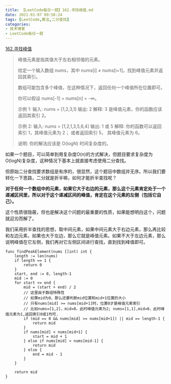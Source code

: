 ```yaml
---
title: 【LeetCode每日一题】162.寻找峰值.md
date: 2021-01-07 09:58:24
tags: [LeetCode,算法,二分查找]
categories:
- 技术博客
- LeetCode每日一题
---
```


[162.寻找峰值](https://leetcode-cn.com/problems/find-peak-element/description/)

<!-- more -->

>  峰值元素是指其值大于左右相邻值的元素。
> 
> 给定一个输入数组 nums，其中 nums[i] ≠ nums[i+1]，找到峰值元素并返回其索引。
>
> 数组可能包含多个峰值，在这种情况下，返回任何一个峰值所在位置即可。
>
> 你可以假设 nums[-1] = nums[n] = -∞。
>
> 示例 1:
> 输入: nums = [1,2,3,1]
> 输出: 2
> 解释: 3 是峰值元素，你的函数应该返回其索引 2。
>
> 示例 2:
> 输入: nums = [1,2,1,3,5,6,4]
> 输出: 1 或 5
> 解释: 你的函数可以返回索引 1，其峰值元素为 2；
> 或者返回索引 5， 其峰值元素为 6。
>
> 说明:
> 你的解法应该是 O(logN) 时间复杂度的。

如果一个题目，可以简单到用复杂度O(n)的方式解决，但题目要求复杂度为O(logN)复杂度，这种情况下基本上就直接考虑使用二分查找。

但原始二分查找要求数组是有序的，很显然，这个题目中数组并无序。所以我们要转化一下思路，二分就是折半嘛，如何才能折半查找呢？

**对于任何一个数组中的元素，如果它大于右边的元素，那么这个元素肯定处于一个递减区间里，所以对于这个递减区间的峰值，肯定在这个元素的左侧（包括它自己）。**

这个性质很隐蔽，但也是解决这个问题的最重要的性质，如果能想明白这个，问题就迎刃而解了。

我们采用折半查找的思想，取中间元素，如果中间元素大于右边元素，那么再比较和左边元素，如果也大于左边，那么它就是峰值元素。如果不大于左边元素，那么说明峰值在它左侧，我们再对它左侧区间进行查找，直到找到峰值即可。

```golang
func findPeakElement(nums []int) int {
    length := len(nums)
    if length == 1 {
        return 0
    }
    start, end := 0, length-1
    mid := 0
    for start <= end {
        mid = (start + end) / 2
        // 这里由于数组特殊性
        // 如果mid为0，那么还要判断mid位置和mid+1位置的大小
        // 只有nums[mid] >= nums[mid+1]时，位置0才是峰值元素索引
        // 比如nums=[1,2]，mid=0，此时峰值元素为2; nums=[1,1],mid=0，此时峰值元素为1,返回索引0或1均可.
        if (mid == 0 && nums[mid] >= nums[mid+1]) || mid == length-1 {
            return mid
        }
        if nums[mid] < nums[mid+1] {
            start = mid + 1
        } else if nums[mid] > nums[mid-1] {
            return mid
        } else {
            end = mid - 1
        }
    }

    return mid
}

```